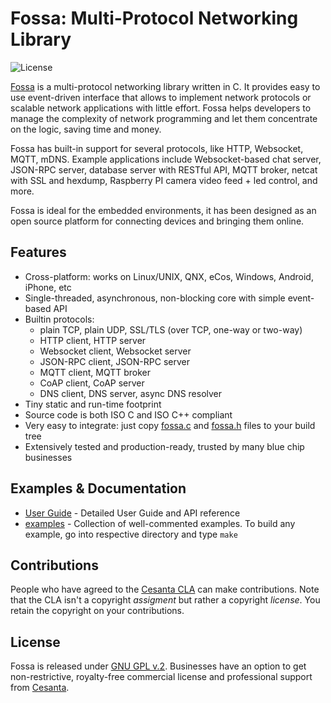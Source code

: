 # Fossa: Multi-Protocol Networking Library

![](https://img.shields.io/badge/license-GPL_2-green.svg "License")

[Fossa](https://www.cesanta.com/fossa) is a
multi-protocol networking library written in C.
It provides easy to use event-driven interface that allows to implement
network protocols or scalable network applications  with little effort.
Fossa helps developers to manage the complexity of network programming
and let them concentrate on the logic, saving time and money.

Fossa has built-in support for several protocols, like
HTTP, Websocket, MQTT, mDNS. Example applications include
Websocket-based chat server, JSON-RPC server,
database server with RESTful API, MQTT broker, netcat with SSL and hexdump,
Raspberry PI camera video feed + led control, and more.

Fossa is ideal for the embedded environments, it has been designed as
an open source platform for connecting devices and bringing them online.

## Features

* Cross-platform: works on Linux/UNIX, QNX, eCos, Windows, Android, iPhone, etc
* Single-threaded, asynchronous, non-blocking core with simple event-based API
* Builtin protocols:
   - plain TCP, plain UDP, SSL/TLS (over TCP, one-way or two-way)
   - HTTP client, HTTP server
   - Websocket client, Websocket server
   - JSON-RPC client, JSON-RPC server
   - MQTT client, MQTT broker
   - CoAP client, CoAP server
   - DNS client, DNS server, async DNS resolver
* Tiny static and run-time footprint
* Source code is both ISO C and ISO C++ compliant
* Very easy to integrate: just copy
  [fossa.c](https://raw.githubusercontent.com/cesanta/fossa/master/fossa.c) and
  [fossa.h](https://raw.githubusercontent.com/cesanta/fossa/master/fossa.h)
  files to your build tree
* Extensively tested and production-ready, trusted by many blue chip businesses

## Examples & Documentation

- [User Guide](https://docs.cesanta.com/fossa) - Detailed User Guide and API reference
- [examples](examples) - Collection of well-commented examples. To build any example,
go into respective directory and type `make`

## Contributions

People who have agreed to the
[Cesanta CLA](https://docs.cesanta.com/contributors_la.shtml)
can make contributions. Note that the CLA isn't a copyright
_assigment_ but rather a copyright _license_.
You retain the copyright on your contributions.

## License

Fossa is released under
[GNU GPL v.2](http://www.gnu.org/licenses/old-licenses/gpl-2.0.html).
Businesses have an option to get non-restrictive, royalty-free commercial
license and professional support from [Cesanta](https://www.cesanta.com).
